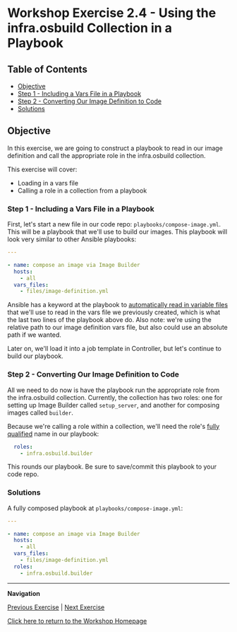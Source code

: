 # Workshop Exercise 2.4 - Using the infra.osbuild Collection in a Playbook

## Table of Contents

* [Objective](#objective)
* [Step 1 - Including a Vars File in a Playbook](#step-1---including-a-vars-file-in-a-playbook)
* [Step 2 - Converting Our Image Definition to Code](#step-2---converting-our-image-definition-to-code)
* [Solutions](#solutions)

## Objective

In this exercise, we are going to construct a playbook to read in our image definition and call the appropriate role in the infra.osbuild collection.

This exercise will cover:

* Loading in a vars file
* Calling a role in a collection from a playbook

### Step 1 - Including a Vars File in a Playbook
First, let's start a new file in our code repo: `playbooks/compose-image.yml`. This will be a playbook that we'll use to build our images. This playbook will look very similar to other Ansible playbooks:
```yaml
---

- name: compose an image via Image Builder
  hosts:
    - all
  vars_files:
    - files/image-definition.yml
```

Ansible has a keyword at the playbook to [automatically read in variable files](https://docs.ansible.com/ansible/latest/playbook_guide/playbooks_variables.html#defining-variables-in-included-files-and-roles) that we'll use to read in the vars file we previously created, which is what the last two lines of the playbook above do. Also note: we're using the relative path to our image definition vars file, but also could use an absolute path if we wanted.

Later on, we'll load it into a job template in Controller, but let's continue to build our playbook.

### Step 2 - Converting Our Image Definition to Code
All we need to do now is have the playbook run the appropriate role from the infra.osbuild collection. Currently, the collection has two roles: one for setting up Image Builder called `setup_server`, and another for composing images called `builder`.

Because we're calling a role within a collection, we'll need the role's [fully qualified](https://docs.ansible.com/ansible/latest/dev_guide/migrating_roles.html) name in our playbook:
```yaml
  roles:
    - infra.osbuild.builder
```

This rounds our playbook. Be sure to save/commit this playbook to your code repo.

### Solutions

A fully composed playbook at `playbooks/compose-image.yml`:
```yaml
---

- name: compose an image via Image Builder
  hosts:
    - all
  vars_files:
    - files/image-definition.yml
  roles:
    - infra.osbuild.builder    
```

---
**Navigation**

[Previous Exercise](../3.2-image-definition-in-code) | [Next Exercise](../3.4-aap-image-build)

[Click here to return to the Workshop Homepage](../README.md)
